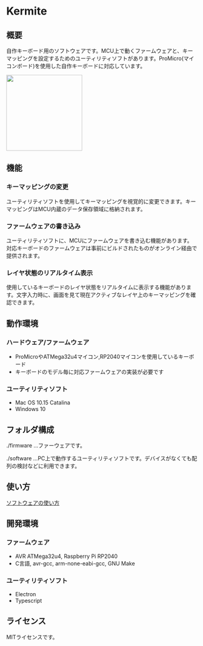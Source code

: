 # Kermite

## 概要

自作キーボード用のソフトウェアです。MCU上で動くファームウェアと、キーマッピングを設定するためのユーティリティソフトがあります。ProMicro(マイコンボード)を使用した自作キーボードに対応しています。

<img src=https://i.gyazo.com/50fab2c42d9a2750b437f17722d014e0.png width="200px"/>

## 機能
### キーマッピングの変更

ユーティリティソフトを使用してキーマッピングを視覚的に変更できます。キーマッピングはMCU内蔵のデータ保存領域に格納されます。

### ファームウェアの書き込み

ユーティリティソフトに、MCUにファームウェアを書き込む機能があります。対応キーボードのファームウェアは事前にビルドされたものがオンライン経由で提供されます。
### レイヤ状態のリアルタイム表示

使用しているキーボードのレイヤ状態をリアルタイムに表示する機能があります。文字入力時に、画面を見て現在アクティブなレイヤ上のキーマッピングを確認できます。
## 動作環境

### ハードウェア/ファームウェア
- ProMicroやATMega32u4マイコン,RP2040マイコンを使用しているキーボード
- キーボードのモデル毎に対応ファームウェアの実装が必要です

### ユーティリティソフト
- Mac OS 10.15 Catalina
- Windows 10

## フォルダ構成

./firmware ...ファーウェアです。

./software ...PC上で動作するユーティリティソフトです。デバイスがなくても配列の検討などに利用できます。


## 使い方

[ソフトウェアの使い方](./document/usage/tutorial.md)

## 開発環境

### ファームウェア
- AVR ATMega32u4, Raspberry Pi RP2040
- C言語, avr-gcc, arm-none-eabi-gcc, GNU Make

### ユーティリティソフト
- Electron
- Typescript
## ライセンス
MITライセンスです。